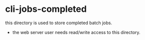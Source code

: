 # cli-jobs-completed

this directory is used to store completed batch jobs.

* the web server user needs read/write access to this directory.